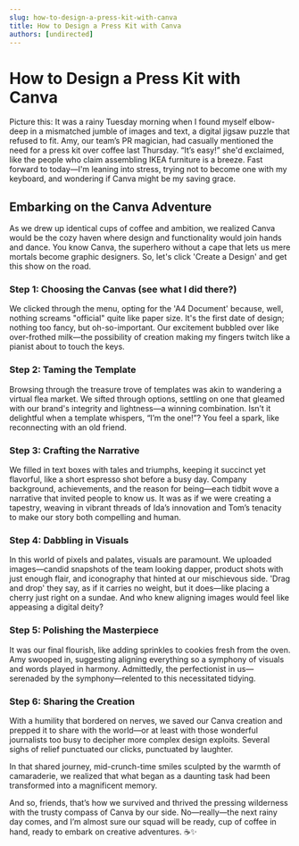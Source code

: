 ```yaml
---
slug: how-to-design-a-press-kit-with-canva
title: How to Design a Press Kit with Canva
authors: [undirected]
---
```


# How to Design a Press Kit with Canva

Picture this: It was a rainy Tuesday morning when I found myself elbow-deep in a mismatched jumble of images and text, a digital jigsaw puzzle that refused to fit. Amy, our team’s PR magician, had casually mentioned the need for a press kit over coffee last Thursday. “It’s easy!” she'd exclaimed, like the people who claim assembling IKEA furniture is a breeze. Fast forward to today—I'm leaning into stress, trying not to become one with my keyboard, and wondering if Canva might be my saving grace.

## Embarking on the Canva Adventure

As we drew up identical cups of coffee and ambition, we realized Canva would be the cozy haven where design and functionality would join hands and dance. You know Canva, the superhero without a cape that lets us mere mortals become graphic designers. So, let's click 'Create a Design' and get this show on the road.

### Step 1: Choosing the Canvas (see what I did there?)

We clicked through the menu, opting for the 'A4 Document' because, well, nothing screams "official" quite like paper size. It's the first date of design; nothing too fancy, but oh-so-important. Our excitement bubbled over like over-frothed milk—the possibility of creation making my fingers twitch like a pianist about to touch the keys.

### Step 2: Taming the Template

Browsing through the treasure trove of templates was akin to wandering a virtual flea market. We sifted through options, settling on one that gleamed with our brand's integrity and lightness—a winning combination. Isn’t it delightful when a template whispers, “I’m the one!”? You feel a spark, like reconnecting with an old friend. 

### Step 3: Crafting the Narrative

We filled in text boxes with tales and triumphs, keeping it succinct yet flavorful, like a short espresso shot before a busy day. Company background, achievements, and the reason for being—each tidbit wove a narrative that invited people to know us. It was as if we were creating a tapestry, weaving in vibrant threads of Ida’s innovation and Tom’s tenacity to make our story both compelling and human.

### Step 4: Dabbling in Visuals

In this world of pixels and palates, visuals are paramount. We uploaded images—candid snapshots of the team looking dapper, product shots with just enough flair, and iconography that hinted at our mischievous side. 'Drag and drop' they say, as if it carries no weight, but it does—like placing a cherry just right on a sundae. And who knew aligning images would feel like appeasing a digital deity?

### Step 5: Polishing the Masterpiece

It was our final flourish, like adding sprinkles to cookies fresh from the oven. Amy swooped in, suggesting aligning everything so a symphony of visuals and words played in harmony. Admittedly, the perfectionist in us—serenaded by the symphony—relented to this necessitated tidying.

### Step 6: Sharing the Creation

With a humility that bordered on nerves, we saved our Canva creation and prepped it to share with the world—or at least with those wonderful journalists too busy to decipher more complex design exploits. Several sighs of relief punctuated our clicks, punctuated by laughter.

In that shared journey, mid-crunch-time smiles sculpted by the warmth of camaraderie, we realized that what began as a daunting task had been transformed into a magnificent memory.

And so, friends, that’s how we survived and thrived the pressing wilderness with the trusty compass of Canva by our side. No—really—the next rainy day comes, and I’m almost sure our squad will be ready, cup of coffee in hand, ready to embark on creative adventures. ☕✨